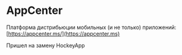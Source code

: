 # AppCenter

Платформа дистрибьюции мобильных (и не только) приложений: [https://appcenter.ms/](https://appcenter.ms)

Пришел на замену HockeyApp
